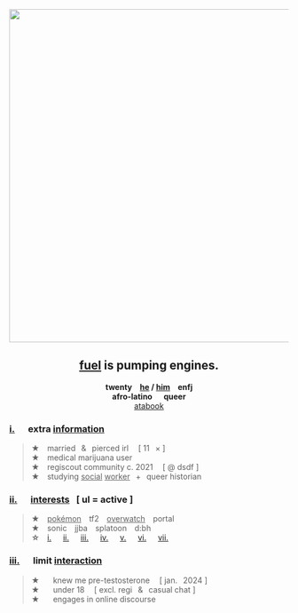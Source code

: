<div align="center">
  <img src="https://i.postimg.cc/4dNXNh3b/numbers.png" width="600">
  
## [fuel](https://open.spotify.com/track/1tTPC0hsnXq1IGpvWY54JC?si=221d64f61d884ea9) is pumping engines.
**twenty  <ins>he</ins> / <ins>him</ins>  enfj\
afro-latino⠀⠀queer**\
[atabook](https://hempderived.atabook.org)
</div>

### **<ins>i.</ins>⠀⠀extra <ins>information</ins>**
> **★**  married⠀&⠀pierced irl⠀ [ 11⠀× ]\
**★**  medical marijuana user\
**★**  regiscout community c. 2021⠀ [ @ dsdf ]\
**★**  studying <ins>social</ins> <ins>worker</ins>⠀+⠀queer historian

### **<ins>ii.</ins>⠀⠀<ins>interests</ins>⠀[ ul = active ]**
> **★**  <ins>pokémon</ins>  tf2  <ins>overwatch</ins>  portal\
**★**  sonic  jjba  splatoon  d:bh\
**☆**  [i.](https://mspaintadventures.fandom.com/wiki/Dave_Strider)   [ii.](https://deltarune.fandom.com/wiki/Susie)   [iii.](https://jojowiki.com/Narancia_Ghirga)   [iv.](https://steven-universe.fandom.com/wiki/Ruby)   [v.](https://overwatch.fandom.com/wiki/Venture)   [vi.](https://mspaintadventures.fandom.com/wiki/Terezi_Pyrope)   [vii.](https://overwatch.fandom.com/wiki/Cassidy)

### **<ins>iii.</ins>⠀⠀limit <ins>interaction</ins>**
> **★** ⠀⠀knew me pre-testosterone⠀ [ jan.⠀2024 ]\
**★** ⠀⠀under 18⠀ [ excl. regi⠀&⠀casual chat ]</sup>\
**★** ⠀⠀engages in online discourse

##  
